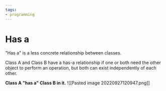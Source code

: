 ```yaml
---
tags:
- programming
---
```

# Has a


"Has a" is a less concrete relationship between classes.

Class A and Class B have a has-a relationship if one or both need the other object to perform an operation, but both can exist independently of each other.


**Class A "has a" Class B in it.**
![[Pasted image 20220927120947.png]]